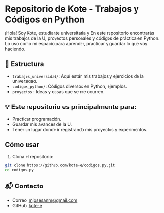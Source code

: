 # Repositorio de Kote - Trabajos y Códigos en Python
¡Hola! Soy Kote, estudiante universitaria y  En este repositorio encontrarás mis trabajos de la U, proyectos personales y códigos de práctica en Python.
Lo uso como mi espacio para aprender, practicar y guardar lo que voy haciendo.

## 📁 Estructura

- `trabajos_universidad/`: Aquí están mis trabajos y ejercicios de la universidad.
- `codigos_python/`: Códigos diversos en Python, ejemplos.
- `proyectos` : Ideas y cosas que se me ocurren.

## 💡 Este repositorio es principalmente para:

- Practicar programación.
- Guardar mis avances de la U.
- Tener un lugar donde ir registrando mis proyectos y experimentos.

##  Cómo usar

1. Clona el repositorio:
```bash
git clone https://github.com/kote-e/codigos.py.git
cd codigos.py
```

## 📬 Contacto

- Correo: mjosesanm@gmail.com  
- GitHub: [kote-e](https://github.com/kote-e)

